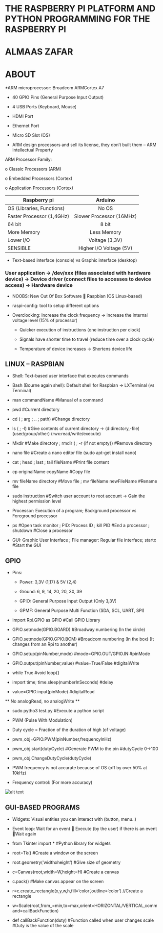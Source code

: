 #  THE RASPBERRY PI PLATFORM AND PYTHON PROGRAMMING FOR THE RASPBERRY PI

# ALMAAS ZAFAR 


# ABOUT 

*ARM microprocessor: Broadcom ARMCortex A7

* 40 GPIO Pins (General Purpose Input Output)

* 4 USB Ports (Keyboard, Mouse)

* HDMI Port

* Ethernet Port

* Micro SD Slot (OS)

* ARM design processors and sell its license, they don’t built them – ARM Intellectual Property

ARM Processor Family:
 
  o Classic Processors (ARM)

  o Embedded Processors (Cortex)

  o Application Processors (Cortex)
  
 

| Raspberry pi    | Arduino           |
| ------------- |:-------------:| 
| OS (Libraries, Functions)      | No OS | 
| Faster Processor (1,4GHz)     | Slower Processor (16MHz)     | 
| 64 bit  | 8 bit      |   
| More Memory  |  Less Memory      |  
| Lower I/O  |  Voltage (3,3V)      |  
| SENSIBLE  | Higher I/O Voltage (5V)      | 

*  Text-based interface (console) vs Graphic interface (desktop)

### User application -> /dev/xxx (files associated with hardware device) -> Device driver (connect files to accesses to device access) -> Hardware device

*  NOOBS: New Out Of Box Software  Raspbian (OS Linux-based)

*  raspi-config: tool to setup different options

*  Overclocking: Increase the clock frequency -> Increase the internal voltage level (15% of processor)

     * Quicker execution of instructions (one instruction per clock)
  
     * Signals have shorter time to travel (reduce time over a clock cycle)
  
     * Temperature of device increases -> Shortens device life


## LINUX – RASPBIAN 

- Shell: Text-based user interface that executes commands

- Bash (Bourne again shell): Default shell for Raspbian -> LXTerminal (vs Terminal)

- man commandName #Manual of a command

- pwd #Current directory

- cd ( ; arg ; .. ; path) #Change directory

- ls ( ; -l) #Give contents of current directory -> (d:directory,-file) (user/group/other) (rwx:read/write/execute)

- Mkdir #Make directory ; rmdir ( ; -r {if not empty}) #Remove directory

- nano file #Create a nano editor file (sudo apt-get install nano)

- cat ; head ; last ; tail fileName #Print file content

- cp originalName copyName #Copy file

- mv fileName directory #Move file ; mv fileName newFileName #Rename file

- sudo instruction #Switch user account to root account -> Gain the highest permission level

- Processor: Execution of a program; Background processor vs Foreground processor

- ps #Open task monitor ; PID: Process ID ; kill PID #End a processor ; shutdown #Close a processor

- GUI: Graphic User Interface ; File manager: Regular file interface; startx #Start the GUI

##  GPIO 

* Pins:
   * Power: 3,3V (1,17) & 5V (2,4)
   
   * Ground: 6, 9, 14, 20, 20, 30, 39
   
   * GPIO: General Purpose Input Output (Only 3,3V)
   
   * GPMF: General Purpose Multi Function (SDA, SCL, UART, SPI)
   
* Import Rpi.GPIO as GPIO #Call GPIO Library

* GPIO.setmode(GPIO.BOARD) #Broadway numbering (In the circle)

* GPIO.setmode(GPIO.GPIO.BCM) #Broadcom numbering (In the box) (It changes from an Rpi to another)

* GPIO.setup(pinNumber,mode) #mode=GPIO.OUT/GPIO.IN #pinMode

* GPIO.output(pinNumber,value) #value=True/False #digitalWrite

* while True #void loop{}

* import time; time.sleep(numberInSeconds) #delay

* value=GPIO.input(pinMode) #digitalRead

** No analogRead, no analogWrite **

* sudo pytho3 test.py #Execute a python script

* PWM (Pulse With Modulation)

* Duty cycle = Fraction of the duration of high (of voltage)

* pwm_obj=GPIO.PWM(pinNumber,frequencyInHz)

* pwm_obj.start(dutyCycle) #Generate PWM to the pin #dutyCycle 0->100

* pwm_obj.ChangeDutyCycle(dutyCycle)

* PWM frequency is not accurate because of OS (off by over 50% at 10kHz)

* Frequency control: (For more accuracy)

![alt text](https://pi4j.com/1.2/images/j8header-2b.png " Raspberry pi Header ")

   ## GUI-BASED PROGRAMS


* Widgets: Visual entities you can interact with (button, menu..)

* Event loop: Wait for an event  Execute (by the user) if there is an event Wait again

* from Tkinter import * #Python library for widgets

* root=Tk() #Create a window on the screen

* root.geometry(‘widthxheight’) #Give size of geometry

* c=Canvas(root,width=W,height=H) #Create a canvas

* c.pack() #Make canvas appear on the screen

* r=c.create_rectangle(x,y,w,h,fill=‘color’,outline=‘color’) //Create a rectangle

* w=Scale(root,from_=min,to=max,orient=HORIZONTAL/VERTICAL,command=callBackFunction)

* def callBackFunction(duty) #Function called when user changes scale #Duty is the value of the scale







